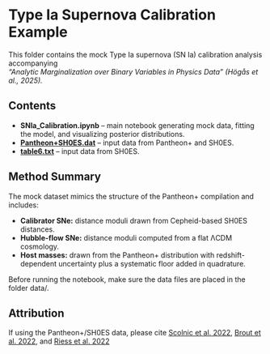 # Type Ia Supernova Calibration Example

This folder contains the mock Type Ia supernova (SN Ia) calibration analysis accompanying  
*“Analytic Marginalization over Binary Variables in Physics Data” (Högås et al., 2025).*

## Contents
- **SNIa_Calibration.ipynb** – main notebook generating mock data, fitting the model, and visualizing posterior distributions.  
- **[Pantheon+SH0ES.dat](Pantheon+SH0ES.dat/)** – input data from Pantheon+ and SH0ES.  
- **[table6.txt](table6.txt/)** – input data from SH0ES.

## Method Summary
The mock dataset mimics the structure of the Pantheon+ compilation and includes:
- **Calibrator SNe:** distance moduli drawn from Cepheid-based SH0ES distances.  
- **Hubble-flow SNe:** distance moduli computed from a flat ΛCDM cosmology.  
- **Host masses:** drawn from the Pantheon+ distribution with redshift-dependent uncertainty plus a systematic floor added in quadrature.

Before running the notebook, make sure the data files are placed in the folder data/.

## Attribution
If using the Pantheon+/SH0ES data, please cite [Scolnic et al. 2022](https://iopscience.iop.org/article/10.3847/1538-4357/ac8b7a), [Brout et al. 2022](https://iopscience.iop.org/article/10.3847/1538-4357/ac8e04), and [Riess et al. 2022](https://iopscience.iop.org/article/10.3847/2041-8213/ac5c5b)
